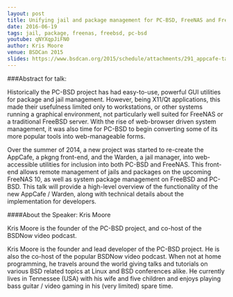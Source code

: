```yaml
---
layout: post
title: Unifying jail and package management for PC-BSD, FreeNAS and FreeBSD
date: 2016-06-19
tags: jail, package, freenas, freebsd, pc-bsd
youtube: qNYXqpJiFN0
author: Kris Moore
venue: BSDCan 2015
slides: https://www.bsdcan.org/2015/schedule/attachments/291_appcafe-talk2015.odt
---
```


###Abstract for talk:

Historically the PC-BSD project has had easy-to-use, powerful GUI utilities for package and jail management. However, being X11/Qt applications, this made their usefulness limited only to workstations, or other systems running a graphical environment, not particularly well suited for FreeNAS or a traditional FreeBSD server. With the rise of web-browser driven system management, it was also time for PC-BSD to begin converting some of its more popular tools into web-manageable forms.

Over the summer of 2014, a new project was started to re-create the AppCafe, a pkgng front-end, and the Warden, a jail manager, into web-accessible utilities for inclusion into both PC-BSD and FreeNAS. This front-end allows remote management of jails and packages on the upcoming FreeNAS 10, as well as system package management on FreeBSD and PC-BSD. This talk will provide a high-level overview of the functionality of the new AppCafe / Warden, along with technical details about the implementation for developers.

####About the Speaker: Kris Moore

Kris Moore is the founder of the PC-BSD project, and co-host of the BSDNow video podcast.

Kris Moore is the founder and lead developer of the PC-BSD project. He is also the co-host of the popular BSDNow video podcast. When not at home programming, he travels around the world giving talks and tutorials on various BSD related topics at Linux and BSD conferences alike. He currently lives in Tennessee (USA) with his wife and five children and enjoys playing bass guitar / video gaming in his (very limited) spare time.
